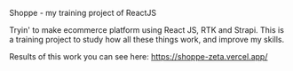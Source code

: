 Shoppe - my training project of ReactJS

Tryin' to make ecommerce platform using React JS, RTK and Strapi. This is a training project to study how all these things work, and improve my skills.

Results of this work you can see here: https://shoppe-zeta.vercel.app/
